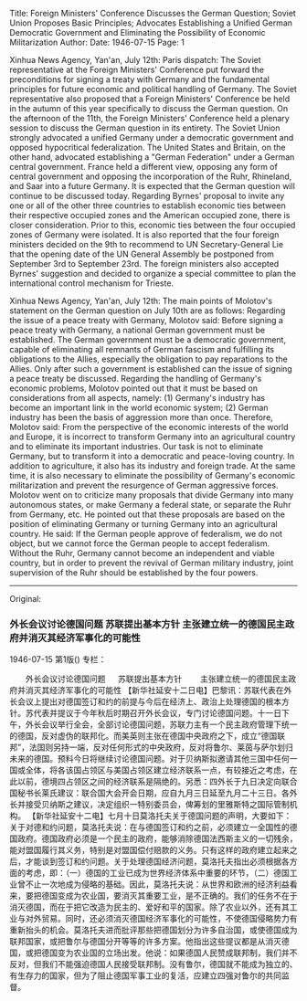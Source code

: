 Title: Foreign Ministers' Conference Discusses the German Question; Soviet Union Proposes Basic Principles; Advocates Establishing a Unified German Democratic Government and Eliminating the Possibility of Economic Militarization
Author:
Date: 1946-07-15
Page: 1

Xinhua News Agency, Yan'an, July 12th: Paris dispatch: The Soviet representative at the Foreign Ministers' Conference put forward the preconditions for signing a treaty with Germany and the fundamental principles for future economic and political handling of Germany. The Soviet representative also proposed that a Foreign Ministers' Conference be held in the autumn of this year specifically to discuss the German question. On the afternoon of the 11th, the Foreign Ministers' Conference held a plenary session to discuss the German question in its entirety. The Soviet Union strongly advocated a unified Germany under a democratic government and opposed hypocritical federalization. The United States and Britain, on the other hand, advocated establishing a "German Federation" under a German central government. France held a different view, opposing any form of central government and opposing the incorporation of the Ruhr, Rhineland, and Saar into a future Germany. It is expected that the German question will continue to be discussed today. Regarding Byrnes' proposal to invite any one or all of the other three countries to establish economic ties between their respective occupied zones and the American occupied zone, there is closer consideration. Prior to this, economic ties between the four occupied zones of Germany were isolated. It is also reported that the four foreign ministers decided on the 9th to recommend to UN Secretary-General Lie that the opening date of the UN General Assembly be postponed from September 3rd to September 23rd. The foreign ministers also accepted Byrnes' suggestion and decided to organize a special committee to plan the international control mechanism for Trieste.

Xinhua News Agency, Yan'an, July 12th: The main points of Molotov's statement on the German question on July 10th are as follows: Regarding the issue of a peace treaty with Germany, Molotov said: Before signing a peace treaty with Germany, a national German government must be established. The German government must be a democratic government, capable of eliminating all remnants of German fascism and fulfilling its obligations to the Allies, especially the obligation to pay reparations to the Allies. Only after such a government is established can the issue of signing a peace treaty be discussed. Regarding the handling of Germany's economic problems, Molotov pointed out that it must be based on considerations from all aspects, namely: (1) Germany's industry has become an important link in the world economic system; (2) German industry has been the basis of aggression more than once. Therefore, Molotov said: From the perspective of the economic interests of the world and Europe, it is incorrect to transform Germany into an agricultural country and to eliminate its important industries. Our task is not to eliminate Germany, but to transform it into a democratic and peace-loving country. In addition to agriculture, it also has its industry and foreign trade. At the same time, it is also necessary to eliminate the possibility of Germany's economic militarization and prevent the resurgence of German aggressive forces. Molotov went on to criticize many proposals that divide Germany into many autonomous states, or make Germany a federal state, or separate the Ruhr from Germany, etc. He pointed out that these proposals are based on the position of eliminating Germany or turning Germany into an agricultural country. He said: If the German people approve of federalism, we do not object, but we cannot force the German people to accept federalism. Without the Ruhr, Germany cannot become an independent and viable country, but in order to prevent the revival of German military industry, joint supervision of the Ruhr should be established by the four powers.



<hr /> 

Original: 


### 外长会议讨论德国问题  苏联提出基本方针  主张建立统一的德国民主政府并消灭其经济军事化的可能性

1946-07-15
第1版()
专栏：

　　外长会议讨论德国问题
　  苏联提出基本方针
　　主张建立统一的德国民主政府并消灭其经济军事化的可能性
    【新华社延安十二日电】巴黎讯：苏联代表在外长会议上提出对德国签订和约的前提与今后在经济上、政治上处理德国的根本方针。苏代表并提议于今年秋后时期召开外长会议，专门讨论德国问题。十一日下午，外长会议举行全会，全部讨论德国问题，苏联力主有一个民主政府管理下统一的德国，反对虚伪的联邦化。而美英则主张在德国中央政府之下，成立“德国联邦”，法国则另持一端，反对任何形式的中央政府，反对将鲁尔、莱茵与萨尔划归未来的德国。预料今日将继续讨论德国问题。对于贝纳斯拟邀请其他三国中任何一国或全体，将各该国占领区与美国占领区建立经济联系一点，有较接近之考虑，在此以前，德境四占领区之间的经济联系是隔绝的。另悉：四外长于九日决定向联合国秘书长莱氏建议：联合国大会开会日期，应自九月三日延至九月二十三日。各外长并接受贝纳斯之建议，决定组织一特别委员会，俾筹划的里雅斯特之国际管制机构。
    【新华社延安十二电】七月十日莫洛托夫关于德国问题的声明，大要如下：关于对德和约问题，莫洛托夫说：在与德国签订和约之前，必须建立一全国性的德国政府。德国政府必须是一个民主的政府，能够消除德国法西斯主义的一切残余，能对盟国履行其义务，特别是对盟国偿付赔款的义务。只有这样的政府建立起来之后，才能谈到签订和约问题。关于处理德国经济问题，莫洛托夫指出必须根据各方面的考虑，即：（一）德国的工业已成为世界经济体系中重要的环节，（二）德国工业曾不止一次地成为侵略的基础。因此，莫洛托夫说：从世界和欧洲的经济利益看来，要把德国变成为农业国，要消灭其重要工业，是不正确的。我们的任务不在于消灭德国，而在于把它改造为民主的、爱好和平的国家。除了农业以外，还有其工业与对外贸易。同时，还必须消灭德国经济军事化的可能性，不使德国侵略势力有重新抬头的机会。莫洛托夫进而批评那些把德国划分为许多自治国，或使德国成为联邦国家，或把鲁尔与德国分开等等的许多方案。他指出这些提议都是从消灭德国，或把德国变为农业国的立场出发。他说：如果德国人民赞成联邦制，我们并不反对，但我们不能强迫德国人民接受联邦制。没有鲁尔，德国就不能成为独立的、有生存力的国家，但为了阻止德国军事工业的复活，应建立四强对鲁尔的共同监督。
